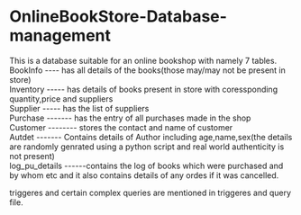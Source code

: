 # OnlineBookStore-Database-management

This is a database suitable for an online bookshop with namely 7 tables.<br />
BookInfo ---- has all details of the books(those may/may not be present in store)<br />
Inventory ----- has details of books present in store with coressponding quantity,price and suppliers<br />
Supplier ----- has the list of suppliers<br />
Purchase ------- has the entry of all purchases made in the shop <br />
Customer -------- stores the contact and name of customer<br />
Autdet ------- Contains details of Author including age,name,sex(the details are randomly genrated using a python script and real world authenticity is not present)<br />
log_pu_details ------contains the log of books which were purchased and by whom etc and it also contains details of any ordes if it was cancelled.<br />

triggeres and certain complex queries are mentioned in triggeres and query file.<br />

